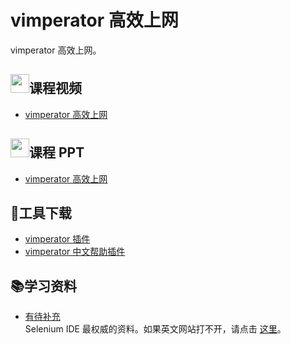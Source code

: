 # vimperator 高效上网

vimperator 高效上网。

## <img src="https://raw.githubusercontent.com/TelerikAcademy/Common/master/icons/video.png" height="30">课程视频

- [vimperator 高效上网](http://edu.51cto.com/course/course_id-7320.html)  

## <img src="https://raw.githubusercontent.com/TelerikAcademy/Common/master/icons/presentation.png" height="30">课程 PPT

- [vimperator 高效上网](https://github.com/wangding/courses/blob/master/seleniumIDE/Selenium%20IDE%20WEB%E8%87%AA%E5%8A%A8%E5%8C%96%E6%B5%8B%E8%AF%95%E5%85%A5%E9%97%A8%EF%BC%88%E4%B8%8B%EF%BC%89.pptx?raw=true)

## :hammer:工具下载

- [vimperator 插件](https://addons.mozilla.org/zh-CN/firefox/addon/vimperator/)
- [vimperator 中文帮助插件](https://addons.mozilla.org/zh-CN/firefox/addon/vimperator-cn/)

## :books:学习资料

- [有待补充](http://www.seleniumhq.org/docs/02_selenium_ide.jsp)  
  Selenium IDE 最权威的资料。如果英文网站打不开，请点击 [这里](https://github.com/wangding/SeleniumIDEDoc/blob/master/images/seleniumIDEDoc.png)。
  
  
